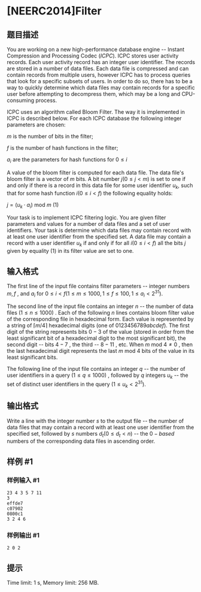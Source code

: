 # [NEERC2014]Filter

## 题目描述



You are working on a new high-performance database engine -- Instant Compression and Processing Codec $(ICPC).$ ICPC stores user activity records. Each user activity record has an integer user identifier. The records are stored in a number of data files. Each data file is compressed and can contain records from multiple users, however ICPC has to process queries that look for a specific subsets of users. In order to do so, there has to be a way to quickly determine which data files may contain records for a specific user before attempting to decompress them, which may be a long and CPU-consuming process.

ICPC uses an algorithm called Bloom Filter. The way it is implemented in ICPC is described below. For each ICPC database the following integer parameters are chosen:

$m$ is the number of bits in the filter;

$f$ is the number of hash functions in the filter;

$a_{i}$ are the parameters for hash functions for $0 \le i$

A value of the bloom filter is computed for each data file. The data file's bloom filter is a vector of $m$ bits. A bit number $j (0 \le j < m)$ is set to one if and only if there is a record in this data file for some user identifier $u_{k},$ such that for some hash function $i (0 \le i < f)$ the following equality holds:

$j = (u_{k} · a_{i})$ mod $m$ (1)

Your task is to implement ICPC filtering logic. You are given filter parameters and values for a number of data files and a set of user identifiers. Your task is determine which data files may contain record with at least one user identifier from the specified set. A data file may contain a record with a user identifier $u_{k}$ if and only if for all $i (0 \le i < f)$ all the bits $j$ given by equality (1) in its filter value are set to one.



## 输入格式



The first line of the input file contains filter parameters -- integer numbers $m , f$ , and $a_{i}$ for $0 \le i < f (1 \le m \le 1000 , 1 \le f \le 100 , 1 \le a_{i} < 2^{31}).$

The second line of the input file contains an integer $n$ -- the number of data files $(1 \le n \le 1000)$ . Each of the following $n$ lines contains bloom filter value of the corresponding file in hexadecimal form. Each value is represented by a string of $⌈m/4⌉$ hexadecimal digits (one of $0123456789abcdef).$ The first digit of the string represents bits $0-3$ of the value (stored in order from the least significant bit of a hexadecimal digit to the most significant bit), the second digit -- bits $4-7$ , the third -- $8-11$ , etc. When $m$ mod $4 ≠ 0$ , then the last hexadecimal digit represents the last $m$ mod $4$ bits of the value in its least significant bits.

The following line of the input file contains an integer $q$ -- the number of user identifiers in a query $(1 \le q \le 1000)$ , followed by $q$ integers $u_{k}$ -- the set of distinct user identifiers in the query $(1 \le u_{k} < 2^{31}).$



## 输出格式



Write a line with the integer number $s$ to the output file -- the number of data files that may contain a record with at least one user identifier from the specified set, followed by $s$ numbers $d_{t} (0 \le d_{t} < n)$ -- the $0-based$ numbers of the corresponding data files in ascending order.



## 样例 #1

### 样例输入 #1
```
23 4 3 5 7 11
3
effde7
c07902
0800c1
3 2 4 6
```

### 样例输出 #1

```
2 0 2
```

## 提示

Time limit: 1 s, Memory limit: 256 MB. 


